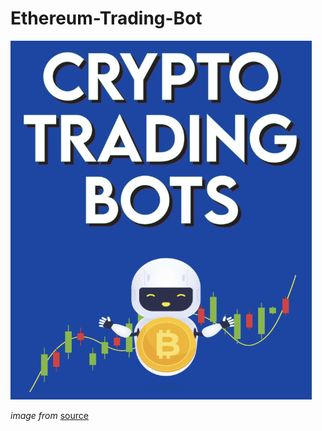 # Ethereum-Trading-Bot


![Display](Resources/Bot.png)

_image from_ [source](https://www.goodreads.com/book/show/60177843-crypto-trading-bots-auto-pilot-your-crypto-wallet-investments-cryptocu)
